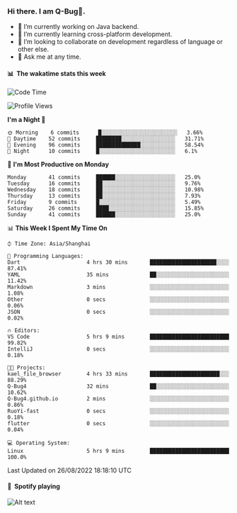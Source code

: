 ### Hi there. I am Q-Bug🐞.

- 🔭 I’m currently working on Java backend.
- 🌱 I’m currently learning cross-platform development.
- 👯 I’m looking to collaborate on development regardless of language or other else.
- 💬 Ask me at any time.

#### 📊 &nbsp;**The wakatime stats this week**  
<!--START_SECTION:waka-->
![Code Time](http://img.shields.io/badge/Code%20Time-5%20hrs%2010%20mins-blue)

![Profile Views](http://img.shields.io/badge/Profile%20Views-0-blue)

**I'm a Night 🦉** 

```text
🌞 Morning    6 commits      █░░░░░░░░░░░░░░░░░░░░░░░░   3.66% 
🌆 Daytime    52 commits     ████████░░░░░░░░░░░░░░░░░   31.71% 
🌃 Evening    96 commits     ██████████████░░░░░░░░░░░   58.54% 
🌙 Night      10 commits     █░░░░░░░░░░░░░░░░░░░░░░░░   6.1%

```
📅 **I'm Most Productive on Monday** 

```text
Monday       41 commits     ██████░░░░░░░░░░░░░░░░░░░   25.0% 
Tuesday      16 commits     ██░░░░░░░░░░░░░░░░░░░░░░░   9.76% 
Wednesday    18 commits     ██░░░░░░░░░░░░░░░░░░░░░░░   10.98% 
Thursday     13 commits     ██░░░░░░░░░░░░░░░░░░░░░░░   7.93% 
Friday       9 commits      █░░░░░░░░░░░░░░░░░░░░░░░░   5.49% 
Saturday     26 commits     ████░░░░░░░░░░░░░░░░░░░░░   15.85% 
Sunday       41 commits     ██████░░░░░░░░░░░░░░░░░░░   25.0%

```


📊 **This Week I Spent My Time On** 

```text
⌚︎ Time Zone: Asia/Shanghai

💬 Programming Languages: 
Dart                     4 hrs 30 mins       █████████████████████░░░░   87.41% 
YAML                     35 mins             ██░░░░░░░░░░░░░░░░░░░░░░░   11.42% 
Markdown                 3 mins              ░░░░░░░░░░░░░░░░░░░░░░░░░   1.08% 
Other                    0 secs              ░░░░░░░░░░░░░░░░░░░░░░░░░   0.06% 
JSON                     0 secs              ░░░░░░░░░░░░░░░░░░░░░░░░░   0.02%

🔥 Editors: 
VS Code                  5 hrs 9 mins        █████████████████████████   99.82% 
IntelliJ                 0 secs              ░░░░░░░░░░░░░░░░░░░░░░░░░   0.18%

🐱‍💻 Projects: 
kael_file_browser        4 hrs 33 mins       ██████████████████████░░░   88.29% 
Q-Bug4                   32 mins             ██░░░░░░░░░░░░░░░░░░░░░░░   10.62% 
Q-Bug4.github.io         2 mins              ░░░░░░░░░░░░░░░░░░░░░░░░░   0.86% 
RuoYi-fast               0 secs              ░░░░░░░░░░░░░░░░░░░░░░░░░   0.18% 
flutter                  0 secs              ░░░░░░░░░░░░░░░░░░░░░░░░░   0.04%

💻 Operating System: 
Linux                    5 hrs 9 mins        █████████████████████████   100.0%

```


 Last Updated on 26/08/2022 18:18:10 UTC
<!--END_SECTION:waka-->

#### 🎵 &nbsp;**Spotify playing**  
![Alt text](https://spotify-recently-played-readme.vercel.app/api?user=e5y1o4x7kdt9kf2blu4wvmb4s&unique={true|1|on|yes})
